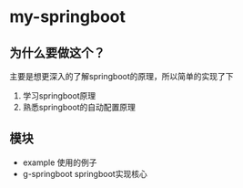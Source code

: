 # my-springboot
## 为什么要做这个？
主要是想更深入的了解springboot的原理，所以简单的实现了下
1. 学习springboot原理
2. 熟悉springboot的自动配置原理


## 模块
 - example 使用的例子
 - g-springboot springboot实现核心

